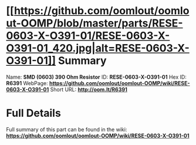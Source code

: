 
[[https://github.com/oomlout/oomlout-OOMP/blob/master/parts/RESE-0603-X-O391-01/RESE-0603-X-O391-01_420.jpg|alt=RESE-0603-X-O391-01]] 
Summary
=================

Name: __SMD (0603) 390 Ohm Resistor__
ID: __RESE-0603-X-O391-01__
Hex ID: __R6391__
WebPage: __https://github.com/oomlout/oomlout-OOMP/wiki/RESE-0603-X-O391-01__
Short URL: __http://oom.lt/R6391__

Full Details
==========================
Full summary of this part can be found in the wiki:   
__https://github.com/oomlout/oomlout-OOMP/wiki/RESE-0603-X-O391-01__   

